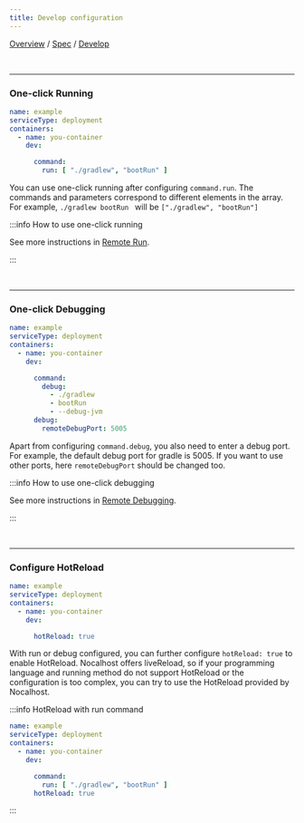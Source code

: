 ```yaml
---
title: Develop configuration
---
```

[Overview](config-en.md) / [Spec](config-spec-en.md) / [Develop](config-develop.md)

<br/>

******

### One-click Running

```yaml
name: example
serviceType: deployment
containers:
  - name: you-container
    dev:

      command:
        run: [ "./gradlew", "bootRun" ]
```

You can use one-click running after configuring `command.run`. The commands and parameters correspond to different elements in the array. For example, `./gradlew bootRun ` will be `["./gradlew", "bootRun"]`

:::info How to use one-click running

See more instructions in [Remote Run](../guides/remote-run.md).

:::

<br/>

******

### One-click Debugging

```yaml
name: example
serviceType: deployment
containers:
  - name: you-container
    dev:

      command:
        debug:
          - ./gradlew
          - bootRun
          - --debug-jvm
      debug:
        remoteDebugPort: 5005
```

Apart from configuring  `command.debug`, you also need to enter a debug port. For example, the default debug port for gradle is 5005. If you want to use other ports, here `remoteDebugPort` should be changed too.

:::info How to use one-click debugging

See more instructions in [Remote Debugging](../guides/debug/jetbrains-debug.mdx).

:::


<br/>

******

### Configure HotReload


```yaml
name: example
serviceType: deployment
containers:
  - name: you-container
    dev:

      hotReload: true
```

With run or debug configured, you can further configure  `hotReload: true`  to enable HotReload. Nocalhost offers liveReload, so if your programming language and running method do not support HotReload or the configuration is too complex, you can try to use the HotReload provided by Nocalhost.

:::info HotReload with run command

```yaml
name: example
serviceType: deployment
containers:
  - name: you-container
    dev:

      command:
        run: [ "./gradlew", "bootRun" ]
      hotReload: true
```

:::
